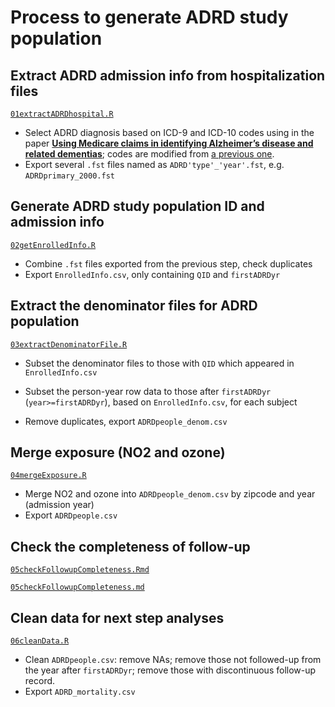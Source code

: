 # Process to generate ADRD study population

## Extract ADRD admission info from hospitalization files

[`01extractADRDhospital.R`](https://github.com/ShuxinD/airPollution_ADRD/blob/main/code/00generate_data/01extractADRDhospital.R)

- Select ADRD diagnosis based on ICD-9 and ICD-10 codes using in the paper [**Using Medicare claims in identifying Alzheimer’s disease and related dementias**](https://alz-journals.onlinelibrary.wiley.com/doi/10.1002/alz.12199); codes are modified from [a previous one](https://github.com/NSAPH/data_requests/blob/master/request_projects/jan2021_whanhee_fisrt_hosps/code/2_id_hospitalizations.R).
- Export several `.fst` files named as `ADRD'type'_'year'.fst`, e.g. `ADRDprimary_2000.fst`

## Generate ADRD study population ID and admission info

[`02getEnrolledInfo.R`](https://github.com/ShuxinD/airPollution_ADRD/blob/main/code/00generate_data/02getEnrolledInfo.R)

- Combine `.fst` files exported from the previous step, check duplicates
- Export `EnrolledInfo.csv`, only containing `QID` and `firstADRDyr`

## Extract the denominator files for ADRD population 

[`03extractDenominatorFile.R`](https://github.com/ShuxinD/airPollution_ADRD/blob/main/code/00generate_data/03extractDenominatorFile.R)

- Subset the denominator files to those with `QID` which appeared in `EnrolledInfo.csv`

- Subset the person-year row data to those after `firstADRDyr ` (`year>=firstADRDyr`), based on `EnrolledInfo.csv`, for each subject
- Remove duplicates, export `ADRDpeople_denom.csv`

## Merge exposure (NO2 and ozone)

[`04mergeExposure.R`](https://github.com/ShuxinD/airPollution_ADRD/blob/main/code/00generate_data/04mergeExposure.R)

- Merge NO2 and ozone into `ADRDpeople_denom.csv` by zipcode and year (admission year)
- Export `ADRDpeople.csv`

## Check the completeness of follow-up

[`05checkFollowupCompleteness.Rmd`](https://github.com/ShuxinD/airPollution_ADRD/blob/main/code/00generate_data/05checkFollowupCompleteness.Rmd)

[`05checkFollowupCompleteness.md`](https://github.com/ShuxinD/airPollution_ADRD/blob/main/code/00generate_data/05checkFollowupCompleteness.md)

## Clean data for next step analyses

[`06cleanData.R`](https://github.com/ShuxinD/airPollution_ADRD/blob/main/code/00generate_data/06cleanData.R)

- Clean `ADRDpeople.csv`: remove NAs; remove those not followed-up from the year after `firstADRDyr`; remove those with discontinuous follow-up record.
- Export `ADRD_mortality.csv`